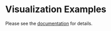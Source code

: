 # Visualization Examples

Please see the [documentation](http://nurbs-python.readthedocs.io/en/latest/figures.html) for details.
